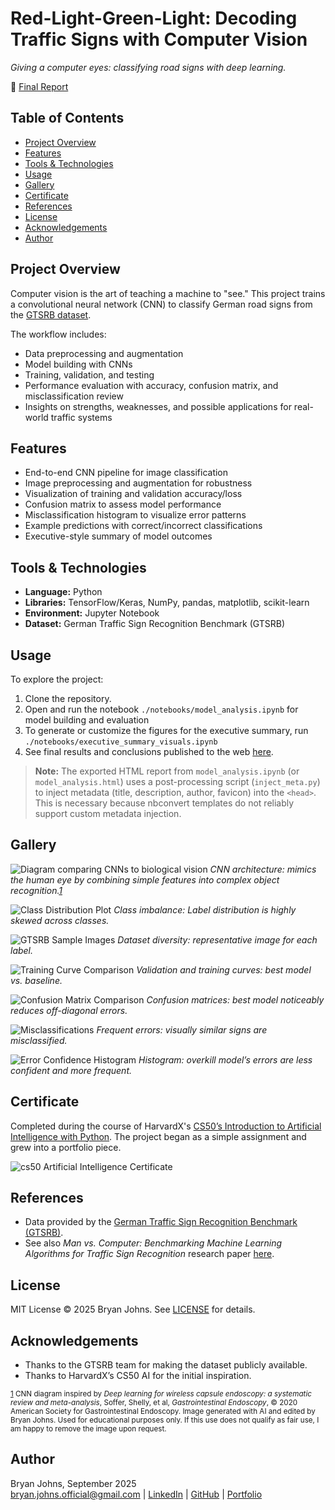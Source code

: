 # Red-Light-Green-Light: Decoding Traffic Signs with Computer Vision

*Giving a computer eyes: classifying road signs with deep learning.*

🔗 [Final Report](https://johbry17.github.io/Red-Light-Green-Light/)  

## Table of Contents  
- [Project Overview](#project-overview)
- [Features](#features)
- [Tools & Technologies](#tools--technologies)
- [Usage](#usage)
- [Gallery](#gallery)
- [Certificate](#certificate)
- [References](#references)
- [License](#license)
- [Acknowledgements](#acknowledgements)
- [Author](#author)

## Project Overview  
Computer vision is the art of teaching a machine to "see." This project trains a convolutional neural network (CNN) to classify German road signs from the [GTSRB dataset](https://benchmark.ini.rub.de/gtsrb_news.html).  

The workflow includes:  
- Data preprocessing and augmentation  
- Model building with CNNs  
- Training, validation, and testing  
- Performance evaluation with accuracy, confusion matrix, and misclassification review  
- Insights on strengths, weaknesses, and possible applications for real-world traffic systems  

## Features  
- End-to-end CNN pipeline for image classification  
- Image preprocessing and augmentation for robustness  
- Visualization of training and validation accuracy/loss  
- Confusion matrix to assess model performance  
 - Misclassification histogram to visualize error patterns 
- Example predictions with correct/incorrect classifications  
- Executive-style summary of model outcomes  

## Tools & Technologies  
- **Language:** Python  
- **Libraries:** TensorFlow/Keras, NumPy, pandas, matplotlib, scikit-learn  
- **Environment:** Jupyter Notebook  
- **Dataset:** German Traffic Sign Recognition Benchmark (GTSRB)  

## Usage  
To explore the project:  
1. Clone the repository.  
2. Open and run the notebook `./notebooks/model_analysis.ipynb` for model building and evaluation  
3. To generate or customize the figures for the executive summary, run `./notebooks/executive_summary_visuals.ipynb`
4. See final results and conclusions published to the web [here](https://johbry17.github.io/Red-Light-Green-Light/).  
 
> **Note:** The exported HTML report from `model_analysis.ipynb` (or `model_analysis.html`) uses a post-processing script (`inject_meta.py`) to inject metadata (title, description, author, favicon) into the `<head>`. This is necessary because nbconvert templates do not reliably support custom metadata injection.  

## Gallery  

![Diagram comparing CNNs to biological vision](./resources/images/conv_neural_net_diagram.png)
<a id="cnn-return"></a>*CNN architecture: mimics the human eye by combining simple features into complex object recognition.[1](#cnn-footnote)*

![Class Distribution Plot](./resources/images/class_distribution.png)
*Class imbalance: Label distribution is highly skewed across classes.*  

![GTSRB Sample Images](./resources/images/GTSRB_representatives.png)
*Dataset diversity: representative image for each label.*  

![Training Curve Comparison](./resources/images/training_curves_comparison.png)
*Validation and training curves: best model vs. baseline.*  

![Confusion Matrix Comparison](./resources/images/confusion_matrix_comparison.png)
*Confusion matrices: best model noticeably reduces off-diagonal errors.*  

![Misclassifications](./resources/images/misclassifications_baseline.png)
*Frequent errors: visually similar signs are misclassified.*  

![Error Confidence Histogram](./resources/images/confidence_histogram_comparison.png)
*Histogram: overkill model’s errors are less confident and more frequent.*  

## Certificate  

Completed during the course of HarvardX's [CS50’s Introduction to Artificial Intelligence with Python](https://cs50.harvard.edu/ai/).  The project began as a simple assignment and grew into a portfolio piece.  

![cs50 Artificial Intelligence Certificate](./resources/images/CS50AI.png)

## References  
- Data provided by the [German Traffic Sign Recognition Benchmark (GTSRB)](https://benchmark.ini.rub.de/gtsrb_dataset.html).  
- See also _Man vs. Computer: Benchmarking Machine Learning Algorithms for Traffic Sign Recognition_ research paper [here](https://www.sciencedirect.com/science/article/abs/pii/S0893608012000457?via%3Dihub).  

## License  
MIT License © 2025 Bryan Johns. See [LICENSE](LICENSE) for details.  

## Acknowledgements  
- Thanks to the GTSRB team for making the dataset publicly available.  
- Thanks to HarvardX’s CS50 AI for the initial inspiration.  

<a id="cnn-footnote"></a>
<small>
[1](#cnn-return) CNN diagram inspired by _Deep learning for wireless capsule endoscopy: a systematic review and meta-analysis_, Soffer, Shelly, et al, _Gastrointestinal Endoscopy_, © 2020 American Society for Gastrointestinal Endoscopy. Image generated with AI and edited by Bryan Johns. Used for educational purposes only. If this use does not qualify as fair use, I am happy to remove the image upon request.
</small>

## Author  
Bryan Johns, September 2025  
[bryan.johns.official@gmail.com](mailto:bryan.johns.official@gmail.com) | [LinkedIn](https://www.linkedin.com/in/b-johns/) | [GitHub](https://github.com/johbry17) | [Portfolio](https://johbry17.github.io/portfolio/index.html)
 
